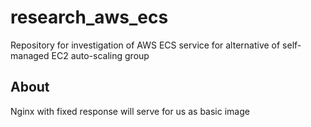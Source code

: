 # research_aws_ecs

Repository for investigation of AWS ECS service for alternative of self-managed EC2 auto-scaling group

## About

Nginx with fixed response will serve for us as basic image

